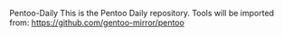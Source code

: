 Pentoo-Daily
This is the Pentoo Daily repository. Tools will be imported from: https://github.com/gentoo-mirror/pentoo
